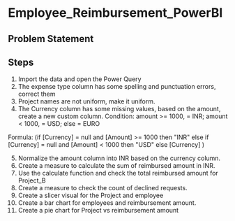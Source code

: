 # Employee_Reimbursement_PowerBI

## Problem Statement
## Steps
1. Import the data and open the Power Query
2. The expense type column has some spelling and punctuation errors, correct them
3. Project names are not uniform, make it uniform.
4. The Currency column has some missing values, based on the amount, create a new custom column.
Condition: amount >= 1000, = INR; amount < 1000, = USD; else = EURO

Formula: (if [Currency] = null and [Amount] >= 1000 then "INR" else if [Currency] = null and [Amount] < 1000 then "USD" else [Currency] )

5. Normalize the amount column into INR based on the currency column.
6. Create a measure to calculate the sum of reimbursed amount in INR.
7. Use the calculate function and check the total reimbursed amount for Project_B
8. Create a measure to check the count of declined requests.
9. Create a slicer visual for the Project and employee
10. Create a bar chart for employees and reimbursement amount.
11. Create a pie chart for Project vs reimbursement amount
